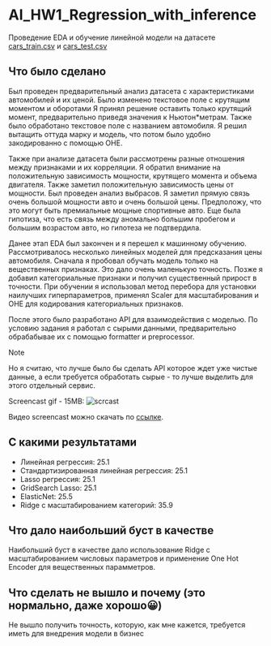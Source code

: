 # AI_HW1_Regression_with_inference

Проведение EDA и обучение линейной модели на датасете [cars_train.csv](https://raw.githubusercontent.com/Murcha1990/MLDS_ML_2022/main/Hometasks/HT1/cars_train.csv) и [cars_test.csv](https://raw.githubusercontent.com/Murcha1990/MLDS_ML_2022/main/Hometasks/HT1/cars_test.csv)

## Что было сделано

Был проведен предварительный анализ датасета с характеристиками автомобилей и их ценой. Было изменено текстовое поле с крутящим моментом и оборотами  Я принял решение оставить только крутящий момент, предварительно приведя значения к Ньютон*метрам. Также было обработано текстовое поле с названием автомобиля. Я решил вытащить оттуда марку и модель, что потом было удобно закодированно с помощью OHE.  

Также при анализе датасета были рассмотрены разные отношения между признаками и их корреляции. Я обратил внимание на положительную зависимость мощности, крутящего момента и объема двигателя. Также заметил положительную зависимость цены от мощности. 
Был проведен анализ выбрасов. Я заметил прямую связь очень большой мощности авто и очень большой цены. Предположу, что это могут быть премиальные мощные спортивные авто. Еще была гипотиза, что есть связь между аномально большим пробегом и большим возрастом авто, но гипотеза не подтвердила.

Данее этап EDA был закончен и я перешел к машинному обучению. Рассмотривалось несколько линейных моделей для предсказания цены автомобиля. Сначала я пробовал обучать модель только на вещественных признаках. Это дало очень маленькую точность. Позже я добавил категориальные признаки и получил существенный прирост в точности. 
При обучении я использовал метод перебора для установки наилучших гиперпараметров, применял Scaler для масштабирования и OHE для кодирования категориальных признаков. 


После этого было разработано API для взаимодействия с моделью. По условию задания я работал с сырыми данными, предварительно обрабабывае их с помощью formatter и preprocessor. 
> [!NOTE]
> Но я считаю, что лучше было бы сделать API которое ждет уже чистые данные, а если требуется обработать сырые - то лучше выделить для этого отдельный сервис.

Screencast gif - 15MB:
![scrcast](https://github.com/dmsezv/AI_HW1_Regression_with_inference/blob/main/screencast/aihw1_scrncast-3.gif)

Видео screencast можно скачать по [ссылке](https://github.com/dmsezv/AI_HW1_Regression_with_inference/blob/main/screencast/aihw1_scrncast-3.mov).

## С какими результатами

* Линейная регрессия: 25.1
* Стандартизированная линейная регрессия: 25.1
* Lasso регрессия: 25.1
* GridSearch Lasso: 25.1
* ElasticNet: 25.5
* Ridge с масштабированием категорий: 35.9

## Что дало наибольший буст в качестве

Наибольший буст в качестве дало использование Ridge с масштабированием числовых параметров и применение One Hot Encoder для вещественных парамметров. 

## Что сделать не вышло и почему (это нормально, даже хорошо😀)

Не вышло получить точность, которую, как мне кажется, требуется иметь для внедрения модели в бизнес


